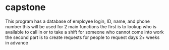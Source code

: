 # capstone
This program has a database of employee login, ID, name, and phone number
this will be used for 2 main functions
the first is to lookup who is available to call in or to take a shift for someone who cannot come into work
the second part is to create requests for people to request days 2+ weeks in advance
